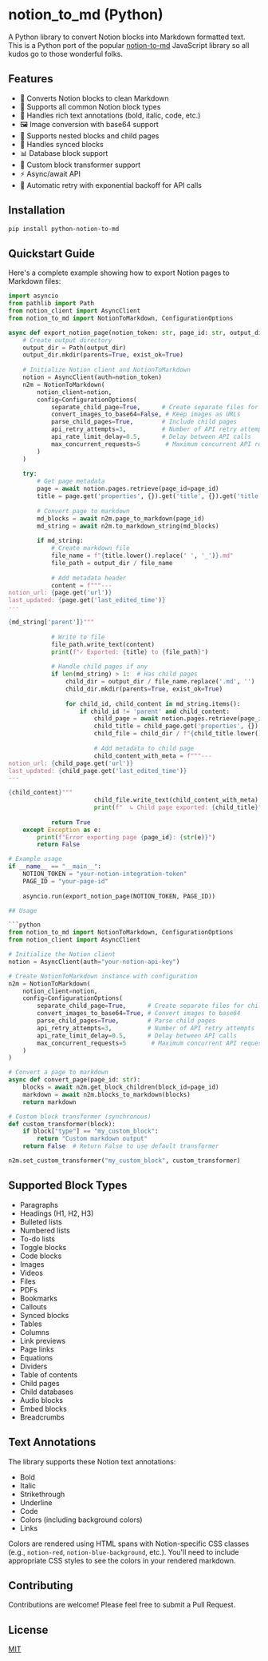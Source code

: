 # notion_to_md (Python)

A Python library to convert Notion blocks into Markdown formatted text. This is a Python port of the popular [notion-to-md](https://github.com/souvikinator/notion-to-md) JavaScript library so all kudos go to those wonderful folks.

## Features

- 🔄 Converts Notion blocks to clean Markdown
- 🎯 Supports all common Notion block types
- 📝 Handles rich text annotations (bold, italic, code, etc.)
- 🖼️ Image conversion with base64 support
- 📑 Supports nested blocks and child pages
- 🔄 Handles synced blocks
- 📊 Database block support
- 🎨 Custom block transformer support
- ⚡ Async/await API
- 🔁 Automatic retry with exponential backoff for API calls

## Installation

```bash
pip install python-notion-to-md
```

## Quickstart Guide

Here's a complete example showing how to export Notion pages to Markdown files:

```python
import asyncio
from pathlib import Path
from notion_client import AsyncClient
from notion_to_md import NotionToMarkdown, ConfigurationOptions

async def export_notion_page(notion_token: str, page_id: str, output_dir: str = "exports"):
    # Create output directory
    output_dir = Path(output_dir)
    output_dir.mkdir(parents=True, exist_ok=True)
    
    # Initialize Notion client and NotionToMarkdown
    notion = AsyncClient(auth=notion_token)
    n2m = NotionToMarkdown(
        notion_client=notion,
        config=ConfigurationOptions(
            separate_child_page=True,      # Create separate files for child pages
            convert_images_to_base64=False, # Keep images as URLs
            parse_child_pages=True,        # Include child pages
            api_retry_attempts=3,          # Number of API retry attempts
            api_rate_limit_delay=0.5,      # Delay between API calls
            max_concurrent_requests=5       # Maximum concurrent API requests
        )
    )
    
    try:
        # Get page metadata
        page = await notion.pages.retrieve(page_id=page_id)
        title = page.get('properties', {}).get('title', {}).get('title', [{}])[0].get('plain_text', 'Untitled')
        
        # Convert page to markdown
        md_blocks = await n2m.page_to_markdown(page_id)
        md_string = await n2m.to_markdown_string(md_blocks)
        
        if md_string:
            # Create markdown file
            file_name = f"{title.lower().replace(' ', '_')}.md"
            file_path = output_dir / file_name
            
            # Add metadata header
            content = f"""---
notion_url: {page.get('url')}
last_updated: {page.get('last_edited_time')}
---

{md_string['parent']}"""
            
            # Write to file
            file_path.write_text(content)
            print(f"✓ Exported: {title} to {file_path}")
            
            # Handle child pages if any
            if len(md_string) > 1:  # Has child pages
                child_dir = output_dir / file_name.replace('.md', '')
                child_dir.mkdir(parents=True, exist_ok=True)
                
                for child_id, child_content in md_string.items():
                    if child_id != 'parent' and child_content:
                        child_page = await notion.pages.retrieve(page_id=child_id)
                        child_title = child_page.get('properties', {}).get('title', {}).get('title', [{}])[0].get('plain_text', 'Untitled')
                        child_file = child_dir / f"{child_title.lower().replace(' ', '_')}.md"
                        
                        # Add metadata to child page
                        child_content_with_meta = f"""---
notion_url: {child_page.get('url')}
last_updated: {child_page.get('last_edited_time')}
---

{child_content}"""
                        child_file.write_text(child_content_with_meta)
                        print(f"  ↳ Child page exported: {child_title}")
            
            return True
    except Exception as e:
        print(f"Error exporting page {page_id}: {str(e)}")
        return False

# Example usage
if __name__ == "__main__":
    NOTION_TOKEN = "your-notion-integration-token"
    PAGE_ID = "your-page-id"
    
    asyncio.run(export_notion_page(NOTION_TOKEN, PAGE_ID))

## Usage

```python
from notion_to_md import NotionToMarkdown, ConfigurationOptions
from notion_client import AsyncClient

# Initialize the Notion client
notion = AsyncClient(auth="your-notion-api-key")

# Create NotionToMarkdown instance with configuration
n2m = NotionToMarkdown(
    notion_client=notion,
    config=ConfigurationOptions(
        separate_child_page=True,      # Create separate files for child pages
        convert_images_to_base64=True, # Convert images to base64
        parse_child_pages=True,        # Parse child pages
        api_retry_attempts=3,          # Number of API retry attempts
        api_rate_limit_delay=0.5,      # Delay between API calls
        max_concurrent_requests=5       # Maximum concurrent API requests
    )
)

# Convert a page to markdown
async def convert_page(page_id: str):
    blocks = await n2m.get_block_children(block_id=page_id)
    markdown = await n2m.blocks_to_markdown(blocks)
    return markdown

# Custom block transformer (synchronous)
def custom_transformer(block):
    if block["type"] == "my_custom_block":
        return "Custom markdown output"
    return False  # Return False to use default transformer

n2m.set_custom_transformer("my_custom_block", custom_transformer)
```

## Supported Block Types

- Paragraphs
- Headings (H1, H2, H3)
- Bulleted lists
- Numbered lists
- To-do lists
- Toggle blocks
- Code blocks
- Images
- Videos
- Files
- PDFs
- Bookmarks
- Callouts
- Synced blocks
- Tables
- Columns
- Link previews
- Page links
- Equations
- Dividers
- Table of contents
- Child pages
- Child databases
- Audio blocks
- Embed blocks
- Breadcrumbs

## Text Annotations

The library supports these Notion text annotations:
- Bold
- Italic
- Strikethrough
- Underline
- Code
- Colors (including background colors)
- Links

Colors are rendered using HTML spans with Notion-specific CSS classes (e.g., `notion-red`, `notion-blue-background`, etc.). You'll need to include appropriate CSS styles to see the colors in your rendered markdown.

## Contributing

Contributions are welcome! Please feel free to submit a Pull Request.

## License

[MIT](LICENSE)